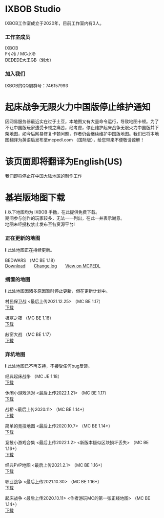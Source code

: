 # IXBOB Studio

IXBOB工作室成立于2020年，目前工作室内有3人。

### 工作室成员

IXBOB
<br/>F小冷 / MC小冷
<br/>DEDEDE大王GB（划水）

### 加入我们

IXBOB的QQ屑群号：746157993

# 起床战争无限火力中国版停止维护通知

因网易服务器最近实在过于土豆，本地图又有大量命令运行，导致地图卡顿。为了不让中国版玩家遭受卡顿之痛苦，经考虑，停止维护起床战争无限火力中国版并下架地图，如今后网易修复卡顿问题，作者仍会继续维护中国版地图。我们已将本地图翻译为英语后发布至mcpedl.com （国际版），给您带来不便敬请谅解！

# 该页面即将翻译为English(US)

我们即将停止在中国大陆地区的制作工作

# 基岩版地图下载

𝐢 以下地图均为 IXBOB 手撸，在此提供免费下载。
<br/>期间参与创作的玩家较多，无法一一列出，在此一并表示谢意。
<br/>地图未经授权禁止发布至各资源平台!


### 正在更新的地图
𝐢 此处地图正在持续更新。

BEDWARS （MC BE 1.18）
<br/><a href="http://ixbob.github.io/download/download1.html" target="_blank">Download</a> &nbsp; &nbsp; &nbsp; <a href="http://ixbob.github.io/changelog/map1.html" target="_blank">Change log</a> &nbsp; &nbsp; &nbsp; <a href="https://mcpedl.com/bed-wars-created-by-ixbob/">View on MCPEDL</a>
<br/>

### 搁置的地图
𝐢 此处地图因诸多原因暂时停止更新，但在更新计划中。

村民保卫战 <最后上传2021.12.25> （MC BE 1.17）
<br/><a href="http://ixbob.github.io/download/download4.html" target="_blank">下载</a>
<br/>

极寒之夜 （MC BE 1.18）
<br/><a href="http://ixbob.github.io/download/download6.html" target="_blank">下载</a>
<br/>

敲窗大战 （MC BE 1.17）
<br/><a href="http://ixbob.github.io/download/download2.html" target="_blank">下载</a>
<br/>

### 弃坑地图
𝐢 此处地图已不再支持，不接受任何bug反馈。

经典起床战争 （MC JE 1.18）
<br/><a href="https://github.com/IXBOB/IXBOB.github.io/releases/tag/%E7%BB%8F%E5%85%B8%E8%B5%B7%E5%BA%8A%E6%88%98%E4%BA%89(java)-alpha0.1" target="_blank">下载</a>
<br/>

休闲小游戏派对 <最后上传2022.1.21> （MC BE 1.17）
<br/><a href="http://ixbob.github.io/download/download3.html" target="_blank">下载</a>
<br/>

战桥 <最后上传2020.11> （MC BE 1.14+）
<br/><a href="http://ixbob.github.io/download/download5.html" target="_blank">下载</a>
<br/>

简单的竞技地图 <最后上传2020.10.7> （MC BE 1.14+）
<br/><a href="http://ixbob.github.io/download/download7.html" target="_blank">下载</a>
<br/>

竞技小游戏合集 <最后上传2022.1.2> <新版本疑似区块损坏丢失> （MC BE 1.16+）
<br/><a href="http://ixbob.github.io/download/download8.html" target="_blank">下载</a>
<br/>

经典PVP地图 <最后上传2021.2.1> （MC BE 1.16+）
<br/><a href="http://ixbob.github.io/download/download9.html" target="_blank">下载</a>
<br/>

职业战争 <最后上传2021.10.30> （MC BE 1.16+）
<br/><a href="http://ixbob.github.io/download/download10.html" target="_blank">下载</a>
<br/>

起床战争 <最后上传2020.10.11> <作者游玩MC的第一张正经地图> （MC BE 1.14+）
<br/><a href="http://ixbob.github.io/download/download11.html" target="_blank">下载</a>
<br/>
